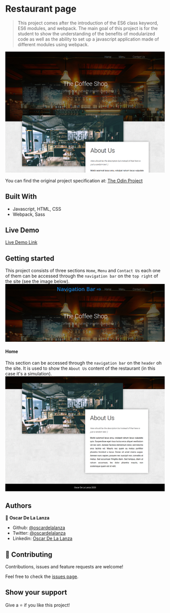 # Restaurant page
> This project comes after the introduction of the ES6 class keyword, ES6 modules, and webpack. The main goal of this
> project is for the student to show the understanding of the benefits of modularized code as well as the ability to set
> up a javascript application made of different modules using webpack.


![screenshot](./screenshots/preview.png)

You can find the original project specification at: [The Odin Project](https://www.theodinproject.com/courses/javascript/lessons/restaurant-page)

## Built With

- Javascript, HTML, CSS
- Webpack, Sass

## Live Demo

[Live Demo Link](https://raw.githack.com/oscardelalanza/restaurant-page/feature/restaurant/dist/index.html)

## Getting started

This project consists of three sections `Home`, `Menu` and `Contact Us` each one of them can be accessed through the 
`navigation bar` on the `top right` of the site (see the image below). 
![navigation-bar](./screenshots/navbar.png)

#### Home
This section can be accessed through the `navigation bar` on the `header` oh the site. It is used to show the `About Us`
content of the restaurant (in this case it's a simulation).
![home](./screenshots/home.png)
## Authors

👤 **Oscar De La Lanza**

- Github: [@oscardelalanza](https://github.com/oscardelalanza)
- Twitter: [@oscardelalanza](https://twitter.com/oscardelalanza)
- Linkedin: [Oscar De La Lanza](https://www.linkedin.com/in/oscardelalanza/)

## 🤝 Contributing

Contributions, issues and feature requests are welcome!

Feel free to check the [issues page](https://github.com/oscardelalanza/restaurant-page/issues).

## Show your support

Give a ⭐️ if you like this project!
